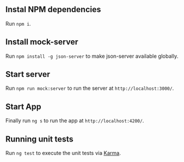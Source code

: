 
## Instal NPM dependencies 

Run `npm i`.

## Install mock-server

Run `npm install -g json-server` to make json-server available globally. 

## Start server

Run `npm run mock:server` to run the server at `http://localhost:3000/`. 

## Start App

Finally run `ng s` to run the app at `http://localhost:4200/`. 


## Running unit tests

Run `ng test` to execute the unit tests via [Karma](https://karma-runner.github.io).
